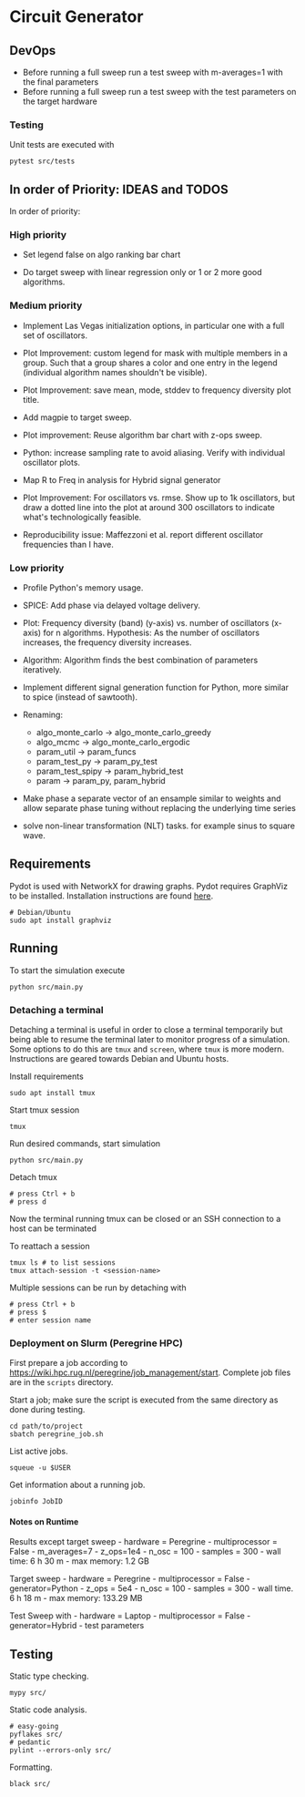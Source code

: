 # Circuit Generator

## DevOps

- Before running a full sweep run a test sweep with m-averages=1 with the final parameters
- Before running a full sweep run a test sweep with the test parameters on the target hardware

### Testing

Unit tests are executed with

    pytest src/tests

## In order of Priority: IDEAS and TODOS

In order of priority:

### High priority

- Set legend false on algo ranking bar chart

- Do target sweep with linear regression only or 1 or 2 more good algorithms.

### Medium priority

- Implement Las Vegas initialization options, in particular one with a full set of oscillators.

- Plot Improvement: custom legend for mask with multiple members in a group. Such that a group shares a color and one entry in the legend (individual algorithm names shouldn't be visible).

- Plot Improvement: save mean, mode, stddev to frequency diversity plot title.

- Add magpie to target sweep.

- Plot improvement: Reuse algorithm bar chart with z-ops sweep.

- Python: increase sampling rate to avoid aliasing. Verify with individual oscillator plots.

- Map R to Freq in analysis for Hybrid signal generator

- Plot Improvement: For oscillators vs. rmse. Show up to 1k oscillators, but draw a dotted line into the plot at around 300 oscillators to indicate what's technologically feasible.

- Reproducibility issue: Maffezzoni et al. report different oscillator frequencies than I have.

### Low priority

- Profile Python's memory usage.

- SPICE: Add phase via delayed voltage delivery.

- Plot: Frequency diversity (band) (y-axis) vs. number of oscillators (x-axis) for n algorithms. Hypothesis: As the number of oscillators increases, the frequency diversity increases.

- Algorithm: Algorithm finds the best combination of parameters iteratively.

- Implement different signal generation function for Python, more similar to spice (instead of sawtooth).

- Renaming:
    - algo_monte_carlo -> algo_monte_carlo_greedy
    - algo_mcmc -> algo_monte_carlo_ergodic
    - param_util -> param_funcs
    - param_test_py -> param_py_test
    - param_test_spipy -> param_hybrid_test
    - param -> param_py, param_hybrid

- Make phase a separate vector of an ensample similar to weights and allow separate phase tuning without replacing the underlying time series

- solve non-linear transformation (NLT) tasks. for example sinus to square wave.

## Requirements

Pydot is used with NetworkX for drawing graphs.
Pydot requires GraphViz to be installed.
Installation instructions are found [here](https://graphviz.org/download/).

    # Debian/Ubuntu
    sudo apt install graphviz

## Running

To start the simulation execute

    python src/main.py

### Detaching a terminal

Detaching a terminal is useful in order to close a terminal temporarily but being able to resume the terminal later to monitor progress of a simulation.
Some options to do this are `tmux` and `screen`, where `tmux` is more modern.
Instructions are geared towards Debian and Ubuntu hosts.

Install requirements

    sudo apt install tmux

Start tmux session

    tmux

Run desired commands, start simulation

    python src/main.py

Detach tmux

    # press Ctrl + b
    # press d

Now the terminal running tmux can be closed or an SSH connection to a host can be terminated

To reattach a session

    tmux ls # to list sessions
    tmux attach-session -t <session-name>

Multiple sessions can be run by detaching with

    # press Ctrl + b
    # press $
    # enter session name

### Deployment on Slurm (Peregrine HPC)

First prepare a job according to <https://wiki.hpc.rug.nl/peregrine/job_management/start>.
Complete job files are in the `scripts` directory.

Start a job; make sure the script is executed from the same directory as done during testing.

    cd path/to/project
    sbatch peregrine_job.sh

List active jobs.

    squeue -u $USER
    
Get information about a running job.

    jobinfo JobID

#### Notes on Runtime

Results except target sweep
    - hardware = Peregrine
    - multiprocessor = False
    - m_averages=7
    - z_ops=1e4
    - n_osc = 100
    - samples = 300
    - wall time: 6 h 30 m
    - max memory: 1.2 GB

Target sweep
    - hardware = Peregrine
    - multiprocessor = False
    - generator=Python
    - z_ops = 5e4
    - n_osc = 100
    - samples = 300
    - wall time. 6 h 18 m
    - max memory: 133.29 MB

Test Sweep with
    - hardware = Laptop
    - multiprocessor = False
    - generator=Hybrid
    - test parameters

## Testing

Static type checking.

    mypy src/

Static code analysis.

    # easy-going
    pyflakes src/
    # pedantic
    pylint --errors-only src/

Formatting.

    black src/